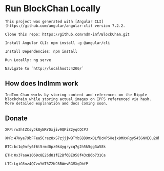 # Run BlockChan Locally

    This project was generated with [Angular CLI](https://github.com/angular/angular-cli) version 7.2.2.

    Clone this repo: https://github.com/ndm-inf/BlockChan.git

    Install Angular CLI: npm install -g @angular/cli

    Install Dependencies: npm install

    Run Locally: ng serve

    Navigate to `http://localhost:4200/`

## How does IndImm work
    IndImm Chan works by storing content and references on the Ripple blockchain while storing actual images on IPFS referenced via hash. More detailed explanation and docs coming soon.

## Donate

    XRP:rw2htZCsyJk8yNRYDxjiv9QFiZ2yqCQCPJ

    XMR:47Nye79bFFea5Crez8xS7zjjjwBTYbSBD9mxDLfBcNPSXejx8MXxRgy545GNVEGu2HbSTyfJhHfcod9VcXXiZcYw7x3x6se

    BTC:bc1q9nfy6f6t5rmd0pz0k4ygrycq7g2h5k5gg3a58k

    ETH:0x37aaA1069c8E26d81fE2Bf6BE958f43cB6b731Ca

    LTC:LgiG6nz4Q7zuYdT6Z2KC6BWevRGMXqDbfP
